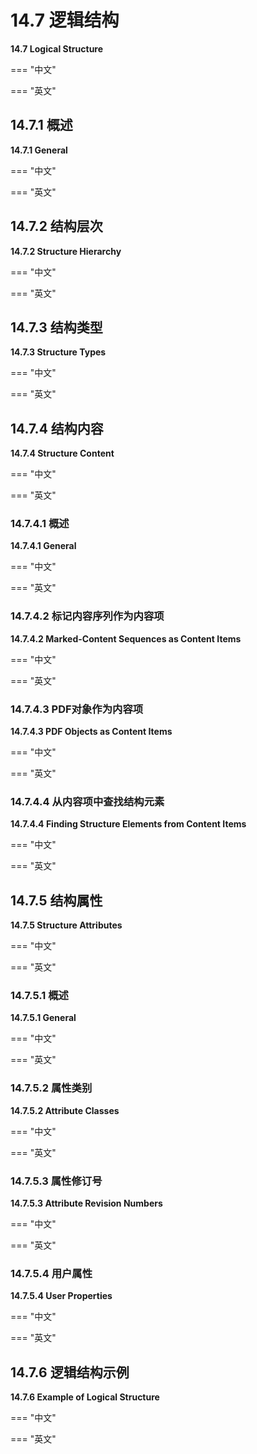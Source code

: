 # 14.7 逻辑结构

**14.7 Logical Structure**

=== "中文"

=== "英文"


## 14.7.1 概述

**14.7.1 General**

=== "中文"

=== "英文"


## 14.7.2 结构层次

**14.7.2 Structure Hierarchy**

=== "中文"

=== "英文"


## 14.7.3 结构类型

**14.7.3 Structure Types**

=== "中文"

=== "英文"


## 14.7.4 结构内容

**14.7.4 Structure Content**

=== "中文"

=== "英文"


### 14.7.4.1 概述

**14.7.4.1 General**

=== "中文"

=== "英文"


### 14.7.4.2 标记内容序列作为内容项

**14.7.4.2 Marked-Content Sequences as Content Items**

=== "中文"

=== "英文"


### 14.7.4.3 PDF对象作为内容项

**14.7.4.3 PDF Objects as Content Items**

=== "中文"

=== "英文"


### 14.7.4.4 从内容项中查找结构元素

**14.7.4.4 Finding Structure Elements from Content Items**

=== "中文"

=== "英文"


## 14.7.5 结构属性

**14.7.5 Structure Attributes**

=== "中文"

=== "英文"


### 14.7.5.1 概述

**14.7.5.1 General**

=== "中文"

=== "英文"


### 14.7.5.2 属性类别

**14.7.5.2 Attribute Classes**

=== "中文"

=== "英文"


### 14.7.5.3 属性修订号

**14.7.5.3 Attribute Revision Numbers**

=== "中文"

=== "英文"


### 14.7.5.4 用户属性

**14.7.5.4 User Properties**

=== "中文"

=== "英文"


## 14.7.6 逻辑结构示例

**14.7.6 Example of Logical Structure**

=== "中文"

=== "英文"

